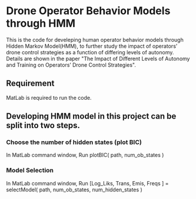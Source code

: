 # Drone Operator Behavior Models through HMM
This is the code for develeping human operator behavior models through Hidden Markov Model(HMM), to further study the impact of operators’ drone control strategies as a function of differing levels of autonomy. Details are shown in the paper "The Impact of Different Levels of Autonomy and Training on Operators’ Drone Control Strategies".

## Requirement
MatLab is required to run the code.

## Developing HMM model in this project can be split into two steps.
### Choose the number of hidden states (plot BIC)
In MatLab command window, Run 
plotBIC( path, num_ob_states ) 

### Model Selection
In MatLab command window, Run 
\[Log_Liks, Trans, Emis, Freqs ] = selectModel( path, num_ob_states, num_hidden_states )
